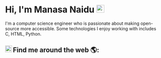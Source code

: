 # Hi, I'm Manasa Naidu <img src="https://media.giphy.com/media/hvRJCLFzcasrR4ia7z/giphy.gif" width="25px">

I'm a computer science engineer who is passionate about making open-source more accessible. Some technologies I enjoy working with includes C, HTML, Python.

## Find me around the web 🌎: <a href="https://www.linkedin.com/in/manasanaidubandi/"><img align="left" alt="Manasa Naidu" width="22px" src="https://raw.githubusercontent.com/peterthehan/peterthehan/master/assets/linkedin.svg" /> </a>
